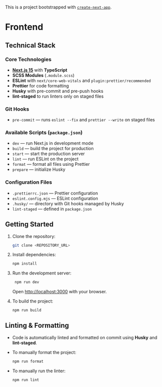 This is a project bootstrapped with [`create-next-app`](https://nextjs.org/docs/app/api-reference/cli/create-next-app).

# Frontend

## Technical Stack

### Core Technologies

- **[Next.js 15](https://nextjs.org)** with **TypeScript**
- **SCSS Modules** (`.module.scss`)
- **ESLint** with `next/core-web-vitals` and `plugin:prettier/recommended`
- **Prettier** for code formatting
- **Husky** with pre-commit and pre-push hooks
- **lint-staged** to run linters only on staged files

### Git Hooks

- `pre-commit` — runs `eslint --fix` and `prettier --write` on staged files

### Available Scripts (`package.json`)

- `dev` — run Next.js in development mode
- `build` — build the project for production
- `start` — start the production server
- `lint` — run ESLint on the project
- `format` — format all files using Prettier
- `prepare` — initialize Husky

### Configuration Files

- `.prettierrc.json` — Prettier configuration
- `eslint.config.mjs` — ESLint configuration
- `.husky/` — directory with Git hooks managed by Husky
- `lint-staged` — defined in `package.json`

## Getting Started

1. Clone the repository:

   ```bash
   git clone <REPOSITORY_URL>
   ```

2. Install dependencies:

   ```bash
   npm install
   ```

3. Run the development server:
   ```bash
    npm run dev
   ```
   
   Open [http://localhost:3000](http://localhost:3000) with your browser.

4. To build the project:
   ```bash
   npm run build
   ```

## Linting & Formatting

- Code is automatically linted and formatted on commit using **Husky** and **lint-staged**.
- To manually format the project:

  ```bash
  npm run format
  ```

- To manually run the linter:
  ```bash
  npm run lint
  ```
